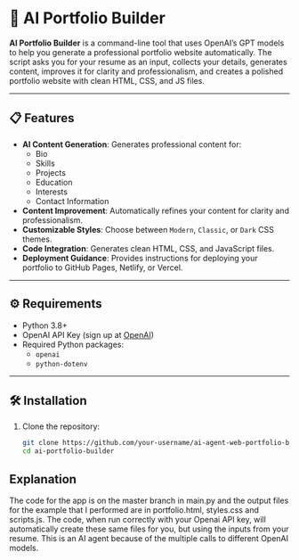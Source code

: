 # 🚀 AI Portfolio Builder

**AI Portfolio Builder** is a command-line tool that uses OpenAI’s GPT models to help you generate a professional portfolio website automatically. The script asks you for your resume as an input, collects your details, generates content, improves it for clarity and professionalism, and creates a polished portfolio website with clean HTML, CSS, and JS files.

---

## 📋 Features

- **AI Content Generation**: Generates professional content for:
  - Bio
  - Skills
  - Projects
  - Education
  - Interests
  - Contact Information
- **Content Improvement**: Automatically refines your content for clarity and professionalism.
- **Customizable Styles**: Choose between `Modern`, `Classic`, or `Dark` CSS themes.
- **Code Integration**: Generates clean HTML, CSS, and JavaScript files.
- **Deployment Guidance**: Provides instructions for deploying your portfolio to GitHub Pages, Netlify, or Vercel.

---

## ⚙️ Requirements

- Python 3.8+
- OpenAI API Key (sign up at [OpenAI](https://platform.openai.com/))
- Required Python packages:
  - `openai`
  - `python-dotenv`

---

## 🛠️ Installation

1. Clone the repository:
   ```bash
   git clone https://github.com/your-username/ai-agent-web-portfolio-builder.git
   cd ai-portfolio-builder

## Explanation

The code for the app is on the master branch in main.py and the output files for the example that I performed are in portfolio.html, styles.css and scripts.js.  The code, when run correctly with your Openai API key, will automatically create these same files for you, but using the inputs from your resume.  This is an AI agent because of the multiple calls to different OpenAI models.

